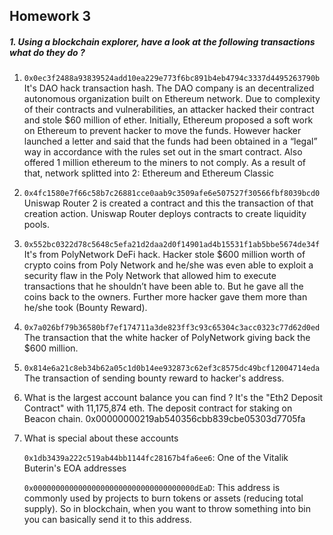 ## Homework 3

##### 1. Using a blockchain explorer, have a look at the following transactions what do they do ?

1. `0x0ec3f2488a93839524add10ea229e773f6bc891b4eb4794c3337d4495263790b`
   It's DAO hack transaction hash. The DAO company is an decentralized autonomous organization built on Ethereum network. Due to complexity of their contracts and vulnerabilities, an attacker hacked their contract and stole $60 million of ether. Initially, Ethereum proposed a soft work on Ethereum to prevent hacker to move the funds. However hacker launched a letter and said that the funds had been obtained in a “legal” way in accordance with the rules set out in the smart contract. Also offered 1 million ethereum to the miners to not comply. As a result of that, network splitted into 2: Ethereum and Ethereum Classic
1. `0x4fc1580e7f66c58b7c26881cce0aab9c3509afe6e507527f30566fbf8039bcd0`
   Uniswap Router 2 is created a contract and this the transaction of that creation action. Uniswap Router deploys contracts to create liquidity pools.
1. `0x552bc0322d78c5648c5efa21d2daa2d0f14901ad4b15531f1ab5bbe5674de34f`
   It's from PolyNetwork DeFi hack. Hacker stole $600 million worth of crypto coins from Poly Network and he/she was even able to exploit a security flaw in the Poly Network that allowed him to execute transactions that he shouldn’t have been able to. But he gave all the coins back to the owners. Further more hacker gave them more than he/she took (Bounty Reward).
1. `0x7a026bf79b36580bf7ef174711a3de823ff3c93c65304c3acc0323c77d62d0ed`
   The transaction that the white hacker of PolyNetwork giving back the $600 million.
1. `0x814e6a21c8eb34b62a05c1d0b14ee932873c62ef3c8575dc49bcf12004714eda`
   The transaction of sending bounty reward to hacker's address.

1. What is the largest account balance you can find ?
   It's the "Eth2 Deposit Contract" with 11,175,874 eth. The deposit contract for staking on Beacon chain. 0x00000000219ab540356cbb839cbe05303d7705fa

1. What is special about these accounts

   `0x1db3439a222c519ab44bb1144fc28167b4fa6ee6`: One of the Vitalik Buterin's EOA addresses

   `0x000000000000000000000000000000000000dEaD`: This address is commonly used by projects to burn tokens or assets (reducing total supply). So in blockchain, when you want to throw something into bin you can basically send it to this address.
